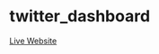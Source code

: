 # twitter_dashboard

<a href = "https://readme.com/](https://twitterassignment-65fa22aca58f.herokuapp.com/">Live Website
